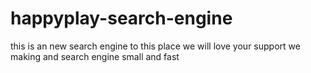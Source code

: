 # happyplay-search-engine
this is an new search engine to this place we will love your support
we making and search engine small and fast 
